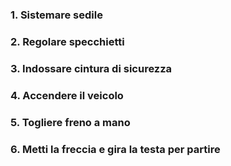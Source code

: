 ### 1. Sistemare **sedile**

### 2. Regolare **specchietti**

### 3. Indossare **cintura** di sicurezza

### 4. **Accendere** il veicolo

### 5. Togliere **freno a mano**

### 6. Metti la **freccia** e **gira la testa** per partire